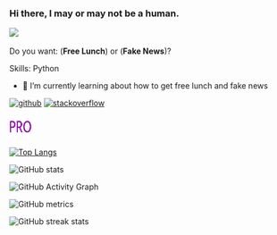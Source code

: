 <!--
**Binomial-theorem/Binomial-theorem** is a ✨ _special_ ✨ repository because its `README.md` (this file) appears on your GitHub profile.

Here are some ideas to get you started:

- 🔭 I’m currently working on ...
- 🌱 I’m currently learning ...
- 👯 I’m looking to collaborate on ...
- 🤔 I’m looking for help with ...
- 💬 Ask me about ...
- 📫 How to reach me: ...
- 😄 Pronouns: ...
- ⚡ Fun fact: ...
-->

<!--
Some of the following are copied soo.....

-->

### Hi there, I may or may not be a human.
![](https://cdn.discordapp.com/attachments/928143156300623892/942490115698212924/duh.jpg)

Do you want:
(**Free Lunch**)
or 
(**Fake News**)?

Skills: Python

- 🌱 I’m currently learning about how to get free lunch and fake news 


[<img src='https://cdn.jsdelivr.net/npm/simple-icons@3.0.1/icons/github.svg' alt='github' height='40'>](https://github.com/Binomial-theorem)  [<img src='https://cdn.jsdelivr.net/npm/simple-icons@3.0.1/icons/stackoverflow.svg' alt='stackoverflow' height='40'>](https://stackoverflow.com/users/15600539)  

<a href='https://github.com/pricing'><img src='https://raw.githubusercontent.com/acervenky/animated-github-badges/master/assets/pro.gif' width='40' height='40'></a> 

[![Top Langs](https://github-readme-stats.vercel.app/api/top-langs/?username=Binomial-theorem)](https://github.com/anuraghazra/github-readme-stats)

![GitHub stats](https://github-readme-stats.vercel.app/api?username=Binomial-theorem&show_icons=true)  

![GitHub Activity Graph](https://activity-graph.herokuapp.com/graph?username=Binomial-theorem)  

![GitHub metrics](https://metrics.lecoq.io/Binomial-theorem)  

![GitHub streak stats](https://github-readme-streak-stats.herokuapp.com/?user=Binomial-theorem)  


